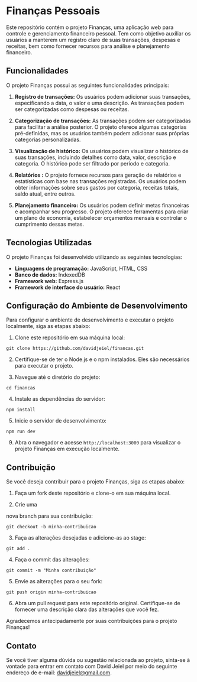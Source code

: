 # Finanças Pessoais

Este repositório contém o projeto Finanças, uma aplicação web para controle e gerenciamento financeiro pessoal. Tem como objetivo auxiliar os usuários a manterem um registro claro de suas transações, despesas e receitas, bem como fornecer recursos para análise e planejamento financeiro.

## Funcionalidades

O projeto Finanças possui as seguintes funcionalidades principais:

1. **Registro de transações:** Os usuários podem adicionar suas transações, especificando a data, o valor e uma descrição. As transações podem ser categorizadas como despesas ou receitas.

2. **Categorização de transações:** As transações podem ser categorizadas para facilitar a análise posterior. O projeto oferece algumas categorias pré-definidas, mas os usuários também podem adicionar suas próprias categorias personalizadas.

3. **Visualização de histórico:** Os usuários podem visualizar o histórico de suas transações, incluindo detalhes como data, valor, descrição e categoria. O histórico pode ser filtrado por período e categoria.

4. **Relatórios :** O projeto fornece recursos para geração de relatórios e estatísticas com base nas transações registradas. Os usuários podem obter informações sobre seus gastos por categoria, receitas totais, saldo atual, entre outros.

5. **Planejamento financeiro:** Os usuários podem definir metas financeiras e acompanhar seu progresso. O projeto oferece ferramentas para criar um plano de economia, estabelecer orçamentos mensais e controlar o cumprimento dessas metas.

## Tecnologias Utilizadas

O projeto Finanças foi desenvolvido utilizando as seguintes tecnologias:

- **Linguagens de programação:** JavaScript, HTML, CSS
- **Banco de dados:** IndexedDB
- **Framework web:** Express.js
- **Framework de interface do usuário:** React

## Configuração do Ambiente de Desenvolvimento

Para configurar o ambiente de desenvolvimento e executar o projeto localmente, siga as etapas abaixo:

1. Clone este repositório em sua máquina local:

```shell
git clone https://github.com/davidjeiel/financas.git
```

2. Certifique-se de ter o Node.js e o npm instalados. Eles são necessários para executar o projeto.

3. Navegue até o diretório do projeto:

```shell
cd financas
```

4. Instale as dependências do servidor:

```shell
npm install
```

5. Inicie o servidor de desenvolvimento:

```shell
npm run dev
```

9. Abra o navegador e acesse `http://localhost:3000` para visualizar o projeto Finanças em execução localmente.

## Contribuição

Se você deseja contribuir para o projeto Finanças, siga as etapas abaixo:

1. Faça um fork deste repositório e clone-o em sua máquina local.

2. Crie uma

 nova branch para sua contribuição:

```shell
git checkout -b minha-contribuicao
```

3. Faça as alterações desejadas e adicione-as ao stage:

```shell
git add .
```

4. Faça o commit das alterações:

```shell
git commit -m "Minha contribuição"
```

5. Envie as alterações para o seu fork:

```shell
git push origin minha-contribuicao
```

6. Abra um pull request para este repositório original. Certifique-se de fornecer uma descrição clara das alterações que você fez.

Agradecemos antecipadamente por suas contribuições para o projeto Finanças!

## Contato

Se você tiver alguma dúvida ou sugestão relacionada ao projeto, sinta-se à vontade para entrar em contato com David Jeiel por meio do seguinte endereço de e-mail: [davidjeiel@gmail.com](mailto:davidjeiel@gmail.com).
